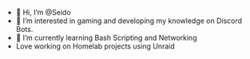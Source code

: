 - 👋 Hi, I’m @Seido
- 👀 I’m interested in gaming and developing my knowledge on Discord Bots.
- 🌱 I’m currently learning Bash Scripting and Networking
- Love working on Homelab projects using Unraid
